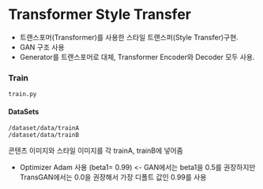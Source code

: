 # Transformer Style Transfer
 
- 트랜스포머(Transformer)를 사용한 스타일 트랜스퍼(Style Transfer)구현.
- GAN 구조 사용
- Generator를 트랜스포머로 대체, Transformer Encoder와 Decoder 모두 사용.

### Train

    train.py


#### DataSets

    /dataset/data/trainA
    /dataset/data/trainB

콘텐츠 이미지와 스타일 이미지를 각 trainA, trainB에 넣어줌

- Optimizer Adam 사용 (beta1= 0.99) <- GAN에서는 beta1을 0.5를 권장하지만 TransGAN에서는 0.0을 권장해서 가장 디폴트 값인 0.99를 사용
